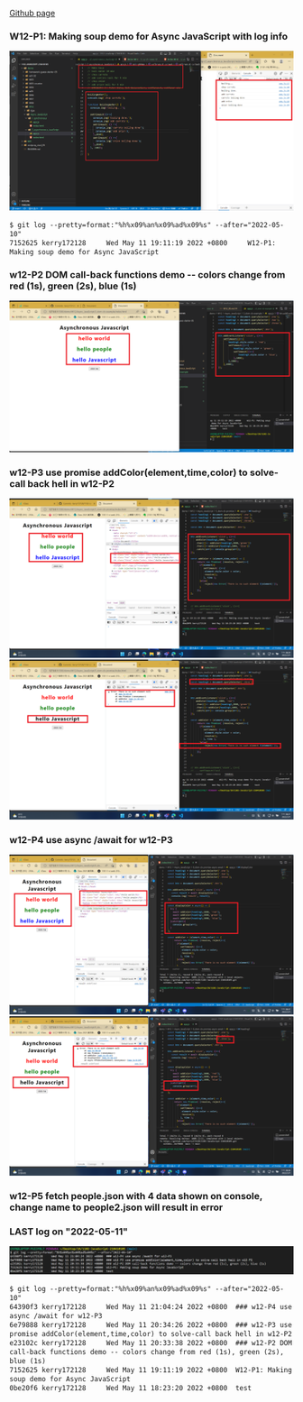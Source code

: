 [Github page](https://github.com/kerry172128/1102-JavaScript-210410105)

### W12-P1: Making soup demo for Async JavaScript with log info

![](W12-p1.png)

```
$ git log --pretty=format:"%h%x09%an%x09%ad%x09%s" --after="2022-05-10"
7152625 kerry172128     Wed May 11 19:11:19 2022 +0800     W12-P1: Making soup demo for Async JavaScript
```

### w12-P2 DOM call-back functions demo -- colors change from red (1s), green (2s), blue (1s)


![](W12-p2.png)

### w12-P3 use promise addColor(element,time,color) to solve-call back hell in w12-P2

![](W12-p3-1.png)
![](W12-p3-2.png)


### w12-P4 use async /await for w12-P3

![](W12-p4-1.png)
![](W12-p4-2.png)


### w12-P5 fetch people.json with 4 data shown on console, change name to people2.json will result in error





### LAST log on "2022-05-11"

![](W12-last-log.png)

```
$ git log --pretty=format:"%h%x09%an%x09%ad%x09%s" --after="2022-05-10"
64390f3 kerry172128     Wed May 11 21:04:24 2022 +0800  ### w12-P4 use async /await for w12-P3
6e79888 kerry172128     Wed May 11 20:34:26 2022 +0800  ### w12-P3 use promise addColor(element,time,color) to solve-call back hell in w12-P2
e23102c kerry172128     Wed May 11 20:33:38 2022 +0800  ### w12-P2 DOM call-back functions demo -- colors change from red (1s), green (2s), blue (1s)
7152625 kerry172128     Wed May 11 19:11:19 2022 +0800  W12-P1: Making soup demo for Async JavaScript
0be20f6 kerry172128     Wed May 11 18:23:20 2022 +0800  test
```